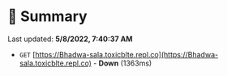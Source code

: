 # 📖 Summary
Last updated: **5/8/2022, 7:40:37 AM**

- `GET` [https://Bhadwa-sala.toxicblte.repl.co](https://Bhadwa-sala.toxicblte.repl.co) - **Down** (1363ms)
